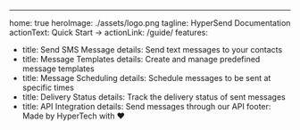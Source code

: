 ---
home: true
heroImage: ./assets/logo.png
tagline: HyperSend Documentation
actionText: Quick Start →
actionLink: /guide/
features:
- title: Send SMS Message
  details: Send text messages to your contacts
- title: Message Templates
  details: Create and manage predefined message templates
- title: Message Scheduling
  details: Schedule messages to be sent at specific times
- title: Delivery Status
  details: Track the delivery status of sent messages
- title: API Integration
  details: Send messages through our API
footer: Made by HyperTech with ❤️

